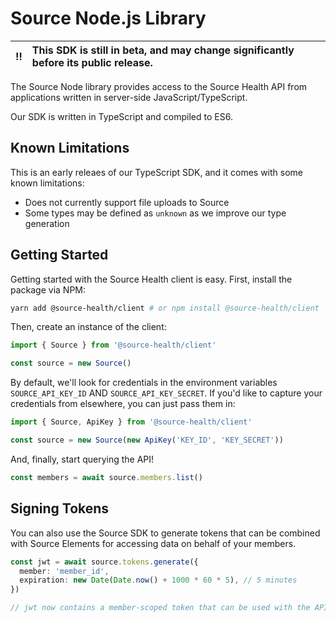 # Source Node.js Library

:bangbang: | This SDK is still in beta, and may change significantly before its public release.
:---: | :---

The Source Node library provides access to the Source Health API from applications written in server-side JavaScript/TypeScript.

Our SDK is written in TypeScript and compiled to ES6.

## Known Limitations

This is an early releaes of our TypeScript SDK, and it comes with some known limitations:
- Does not currently support file uploads to Source
- Some types may be defined as `unknown` as we improve our type generation

## Getting Started

Getting started with the Source Health client is easy. First, install the package via NPM:

```bash
yarn add @source-health/client # or npm install @source-health/client
```

Then, create an instance of the client:

```typescript
import { Source } from '@source-health/client'

const source = new Source()
```

By default, we'll look for credentials in the environment variables `SOURCE_API_KEY_ID` AND `SOURCE_API_KEY_SECRET`. If you'd like to capture your credentials from elsewhere, you can just pass them in:

```typescript
import { Source, ApiKey } from '@source-health/client'

const source = new Source(new ApiKey('KEY_ID', 'KEY_SECRET'))
```

And, finally, start querying the API!

```typescript
const members = await source.members.list()
```

## Signing Tokens

You can also use the Source SDK to generate tokens that can be combined with Source Elements for accessing data on behalf of your members.

```typescript
const jwt = await source.tokens.generate({
  member: 'member_id',
  expiration: new Date(Date.now() + 1000 * 60 * 5), // 5 minutes
})

// jwt now contains a member-scoped token that can be used with the API
```
